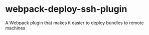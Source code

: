 # webpack-deploy-ssh-plugin
A Webpack plugin that makes it easier to deploy bundles to remote machines
